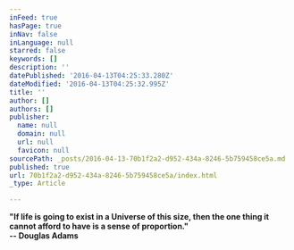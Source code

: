 ```yaml
---
inFeed: true
hasPage: true
inNav: false
inLanguage: null
starred: false
keywords: []
description: ''
datePublished: '2016-04-13T04:25:33.280Z'
dateModified: '2016-04-13T04:25:32.995Z'
title: ''
author: []
authors: []
publisher:
  name: null
  domain: null
  url: null
  favicon: null
sourcePath: _posts/2016-04-13-70b1f2a2-d952-434a-8246-5b759458ce5a.md
published: true
url: 70b1f2a2-d952-434a-8246-5b759458ce5a/index.html
_type: Article

---
```

**"If life is going to exist in a Universe of this size, then the one thing it cannot afford to have is a sense of proportion."  
-- Douglas Adams**